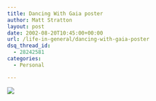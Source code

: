 ```yaml
---
title: Dancing With Gaia poster
author: Matt Stratton
layout: post
date: 2002-08-20T10:45:00+00:00
url: /life-in-general/dancing-with-gaia-poster
dsq_thread_id:
  - 28242581
categories:
  - Personal

---
```

[][1]

![][2]

 [1]: http://www.dancingwithgaia.com
 [2]: http://www.dancingwithgaia.com/images/dwg-poster.jpg